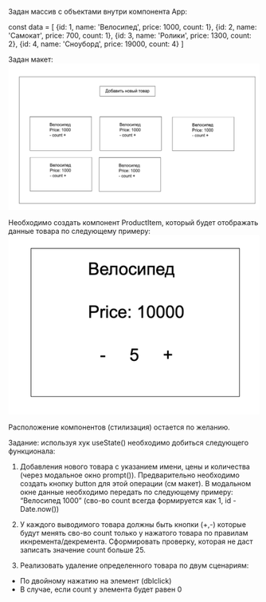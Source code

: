 Задан массив с объектами внутри компонента App:
 
const data = [ 
    {id: 1, name: 'Велосипед', price: 1000, count: 1}, 
    {id: 2, name: 'Самокат', price: 700, count: 1}, 
    {id: 3, name: 'Ролики', price: 1300, count: 2}, 
    {id: 4, name: 'Сноуборд', price: 19000, count: 4}
]

Задан макет:
![Макет](https://github.com/avaz-ohunov/react-kt-2/blob/main/src/media/template.png)

Необходимо создать компонент ProductItem, который будет отображать данные товара по следующему примеру:
![ProductItem](https://github.com/avaz-ohunov/react-kt-2/blob/main/src/media/ProductItem.png)

Расположение компонентов (стилизация) остается по желанию.

Задание: используя хук useState() необходимо добиться следующего функционала:
1) Добавления нового товара с указанием имени, цены и количества (через модальное окно prompt()). Предварительно необходимо создать кнопку button для этой операции (см макет). В модальном окне данные необходимо передать по следующему примеру: “Велосипед 1000” (сво-во count всегда формируется как 1, id - Date.now())

2) У каждого выводимого товара должны быть кнопки (+,-) которые будут менять сво-во count только у нажатого товара по правилам икнремента/декремента. Сформировать проверку, которая не даст записать значение count больше 25.

3) Реализовать удаление определенного товара по двум сценариям:
* По двойному нажатию на элемент (dblclick)
* В случае, если count у элемента будет равен 0